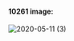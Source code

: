 #### 10261 image:
![2020-05-11 (3)](https://user-images.githubusercontent.com/60235679/81625558-e992c200-93be-11ea-8ab8-4d519429e4d8.png)
